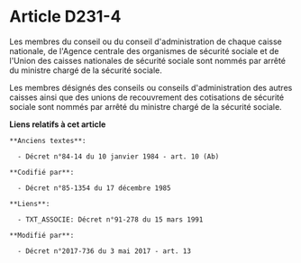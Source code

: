 # Article D231-4

Les membres du conseil ou du conseil d'administration de chaque caisse nationale, de l'Agence centrale des organismes de
sécurité sociale et de l'Union des caisses nationales de sécurité sociale sont nommés par arrêté du ministre chargé de la
sécurité sociale. 

Les membres désignés des conseils ou conseils d'administration des autres caisses ainsi que des unions de recouvrement des
cotisations de sécurité sociale sont nommés             par arrêté du ministre chargé de la sécurité sociale.

**Liens relatifs à cet article**

	**Anciens textes**:

	  - Décret n°84-14 du 10 janvier 1984 - art. 10 (Ab)

	**Codifié par**:

	  - Décret n°85-1354 du 17 décembre 1985

	**Liens**:

	  - TXT_ASSOCIE: Décret n°91-278 du 15 mars 1991

	**Modifié par**:

	  - Décret n°2017-736 du 3 mai 2017 - art. 13
